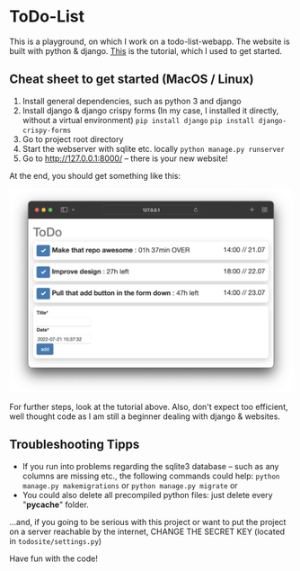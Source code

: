 # ToDo-List

This is a playground, on which I work on a todo-list-webapp.
The website is built with python &amp; django. [This](https://www.geeksforgeeks.org/python-todo-webapp-using-django/) is the tutorial, which I used to get started.

## Cheat sheet to get started (MacOS / Linux)

1. Install general dependencies, such as python 3 and django
2. Install django & django crispy forms (In my case, I installed it directly, without a virtual environment)
   `pip install django`
   `pip install django-crispy-forms`
3. Go to project root directory
4. Start the webserver with sqlite etc. locally
   `python manage.py runserver`
5. Go to http://127.0.0.1:8000/ – there is your new website!

At the end, you should get something like this:

<img title="Example" alt="example image" src="./example.png">

For further steps, look at the tutorial above. Also, don't expect too efficient, well thought code as I am still a beginner dealing with django & websites.

## Troubleshooting Tipps

- If you run into problems regarding the sqlite3 database – such as any columns are missing etc., the following commands could help:
  `python manage.py makemigrations` or
  `python manage.py migrate` or
- You could also delete all precompiled python files: just delete every "**pycache**" folder.

...and, if you going to be serious with this project or want to put the project on a server reachable by the internet, CHANGE THE SECRET KEY (located in `todosite/settings.py`)

Have fun with the code!
